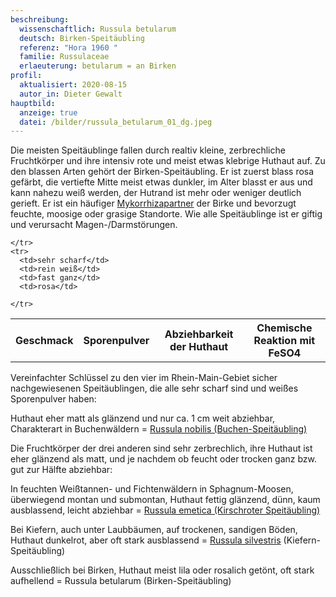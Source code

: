 ```yaml
---
beschreibung:
  wissenschaftlich: Russula betularum
  deutsch: Birken-Speitäubling
  referenz: "Hora 1960 "
  familie: Russulaceae
  erlaeuterung: betularum = an Birken
profil:
  aktualisiert: 2020-08-15
  autor_in: Dieter Gewalt
hauptbild:
  anzeige: true
  datei: /bilder/russula_betularum_01_dg.jpeg
---
```

Die meisten Speitäublinge fallen durch realtiv kleine, zerbrechliche Fruchtkörper und ihre intensiv rote und meist etwas klebrige Huthaut auf. Zu den blassen Arten gehört der Birken-Speitäubling. Er ist zuerst blass rosa gefärbt, die vertiefte Mitte meist etwas dunkler, im Alter blasst er aus und kann nahezu weiß werden, der Hutrand ist mehr oder weniger deutlich gerieft. Er ist ein häufiger [Mykorrhizapartner](Mykorrhiza "Glossar") der Birke und bevorzugt feuchte, moosige oder grasige Standorte. Wie alle Speitäublinge ist er giftig und verursacht Magen-/Darmstörungen.

<div class="table-responsive">
  <table class="table taeubling">
    <tr>
      <th rowspan="2">Geschmack</th>
      <th rowspan="2">Sporenpulver</th>
      <th rowspan="2">Abziehbarkeit der Huthaut</th>
      <th colspan="3" class="text-center">Chemische Reaktion mit FeSO4</th>
    </tr>
    <tr>
      
      
    </tr>
    <tr>
      <td>sehr scharf</td>
      <td>rein weiß</td>
      <td>fast ganz</td>
      <td>rosa</td>
       
    </tr>
  </table>
</div>

Vereinfachter Schlüssel zu den vier im Rhein-Main-Gebiet sicher nachgewiesenen Speitäublingen, die alle sehr scharf sind und weißes Sporenpulver haben:

Huthaut eher matt als glänzend und nur ca. 1 cm weit abziehbar, Charakterart in Buchenwäldern = [Russula nobilis (Buchen-Speitäubling)](/pilze/russula-nobilis-buchen-speitäubling)

Die Fruchtkörper der drei anderen sind sehr zerbrechlich, ihre Huthaut ist eher glänzend als matt, und je nachdem ob feucht oder trocken ganz bzw. gut zur Hälfte abziehbar:

In feuchten Weißtannen- und Fichtenwäldern in Sphagnum-Moosen, überwiegend montan und submontan, Huthaut fettig glänzend, dünn, kaum ausblassend, leicht abziehbar = [Russula emetica (Kirschroter Speitäubling)](/pilze/russula-emetica-kirschroter-speitäubling)

Bei Kiefern, auch unter Laubbäumen, auf trockenen, sandigen Böden, Huthaut dunkelrot, aber oft stark ausblassend = [Russula silvestris](/pilze/russula-silvestris-kiefern-speitäubling) (Kiefern-Speitäubling)

Ausschließlich bei Birken, Huthaut meist lila oder rosalich getönt, oft stark aufhellend = Russula betularum (Birken-Speitäubling)